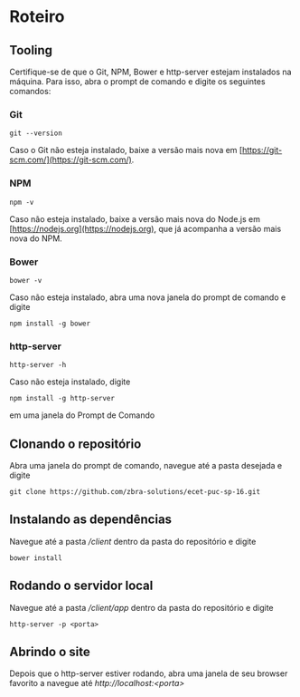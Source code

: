 # Roteiro

## Tooling
Certifique-se de que o Git, NPM, Bower e http-server estejam instalados na máquina. Para isso, abra o prompt de comando e digite os seguintes comandos:
### Git
```
git --version
```
Caso o Git não esteja instalado, baixe a versão mais nova em [https://git-scm.com/](https://git-scm.com/).
### NPM
```
npm -v
```
Caso não esteja instalado, baixe a versão mais nova do Node.js em [https://nodejs.org](https://nodejs.org), que já acompanha a versão mais nova do NPM.
### Bower
```
bower -v
```
Caso não esteja instalado, abra uma nova janela do prompt de comando e digite
```
npm install -g bower
```
### http-server
```
http-server -h
```
Caso não esteja instalado, digite
```
npm install -g http-server
```
em uma janela do Prompt de Comando

## Clonando o repositório
Abra uma janela do prompt de comando, navegue até a pasta desejada e digite
```
git clone https://github.com/zbra-solutions/ecet-puc-sp-16.git
```

## Instalando as dependências
Navegue até a pasta */client* dentro da pasta do repositório e digite
```
bower install
```

## Rodando o servidor local
Navegue até a pasta */client/app* dentro da pasta do repositório e digite
```
http-server -p <porta>
```

## Abrindo o site
Depois que o http-server estiver rodando, abra uma janela de seu browser favorito a navegue até *http://localhost:&lt;porta&gt;*
